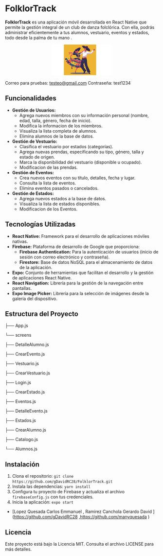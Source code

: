 # FolklorTrack

**FolklorTrack** es una aplicación móvil desarrollada en React Native que permite la gestión integral de un club de danza folclórica. Con ella, podrás administrar eficientemente a tus alumnos, vestuario, eventos y estados, todo desde la palma de tu mano  .

<p align="center">
  <img src="/assets/Bailarines.jpg" alt="Logo de FolklorTrack" width="200"/>
</p>

Correo para pruebas: 
  testeo@gmail.com
Contraseña:
  test1234
  
## Funcionalidades

* **Gestión de Usuarios:**
    * Agrega nuevos miembros con su información personal (nombre, edad, talla, género, fecha de inicio).
    * Modifica la informacion de los miembros.
    * Visualiza la lista completa de alumnos.
    * Elimina alumnos de la base de datos.
* **Gestión de Vestuario:**
    * Clasifica el vestuario por estados (categorías).
    * Agrega nuevas prendas, especificando su tipo, género, talla y estado de origen.
    * Marca la disponibilidad del vestuario (disponible u ocupado).
    * Modificacion de las prendas.
* **Gestión de Eventos:**
    * Crea nuevos eventos con su título, detalles, fecha y lugar.
    * Consulta la lista de eventos.
    * Elimina eventos pasados o cancelados.
* **Gestión de Estados:**
    * Agrega nuevos estados a la base de datos.
    * Visualiza la lista de estados disponibles.
    * Modificacion de los Eventos.

## Tecnologías Utilizadas

* **React Native:** Framework para el desarrollo de aplicaciones móviles nativas.
* **Firebase:** Plataforma de desarrollo de Google que proporciona:
    * **Firebase Authentication:** Para la autenticación de usuarios (inicio de sesión con correo electrónico y contraseña).
    * **Firestore:** Base de datos NoSQL para el almacenamiento de datos de la aplicación.
* **Expo:** Conjunto de herramientas que facilitan el desarrollo y la gestión de aplicaciones React Native.
* **React Navigation:** Librería para la gestión de la navegación entre pantallas.
* **Expo Image Picker:** Librería para la selección de imágenes desde la galería del dispositivo.

## Estructura del Proyecto
├── App.js

└── screens

├── DetalleAlumno.js

├── CrearEvento.js

├── Vestuario.js

├── CrearVestuario.js

├── Login.js

├── CrearEstado.js

├── Eventos.js

├── DetalleEvento.js

├── Estados.js

├── CrearAlumno.js

├── Catalogo.js

└── Alumnos.js


## Instalación

1. Clona el repositorio: `git clone https://github.com/gDavidRC28/FolklorTrack.git`
2. Instala las dependencias: `yarn install`
3. Configura tu proyecto de Firebase y actualiza el archivo `firebaseConfig.js` con tus credenciales.
4. Inicia la aplicación: `expo start`



* [Lopez Quesada Carlos Emmanuel , Ramirez Canchola  Gerardo David ](https://github.com/gDavidRC28 ,https://github.com/manyquesada )

## Licencia

Este proyecto está bajo la Licencia MIT. Consulta el archivo LICENSE para más detalles.
